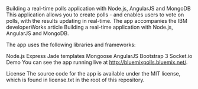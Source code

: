 Building a real-time polls application with Node.js, AngularJS and MongoDB
This application allows you to create polls - and enables users to vote on polls, with the results updating in real-time. The app accompanies the IBM developerWorks article Building a real-time application with Node.js, AngularJS and MongoDB.

The app uses the following libraries and frameworks:

Node.js
Express
Jade templates
Mongoose
AngularJS
Bootstrap 3
Socket.io
Demo
You can see the app running live at http://bluemixpolls.bluemix.net/.

License
The source code for the app is available under the MIT license, which is found in license.txt in the root of this repository.